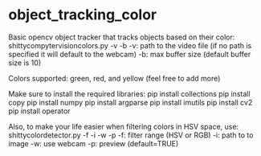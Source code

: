 # object_tracking_color

Basic opencv object tracker that tracks objects based on their color:
shittycompytervisioncolors.py -v -b
-v: path to the video file (if no path is specified it will default to the webcam)
-b: max buffer size (default buffer size is 10)

Colors supported: green, red, and yellow (feel free to add more)

Make sure to install the required libraries:
pip install collections
pip install copy
pip install numpy
pip install argparse
pip install imutils
pip install cv2
pip install operator

Also, to make your life easier when filtering colors in HSV space, use:
shittycolordetector.py -f -i -w -p
-f: filter range (HSV or RGB)
-i: path to to image
-w: use webcam
-p: preview (default=TRUE)

